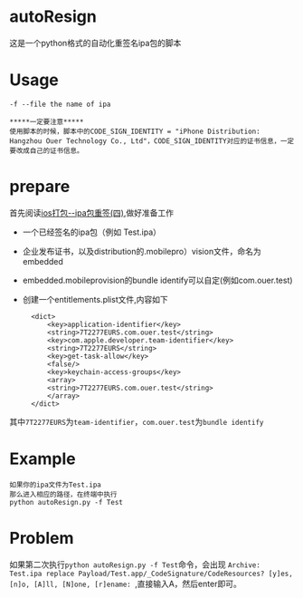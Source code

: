 # autoResign
这是一个python格式的自动化重签名ipa包的脚本

# Usage

    -f --file the name of ipa
    
    *****一定要注意*****
    使用脚本的时候，脚本中的CODE_SIGN_IDENTITY = "iPhone Distribution: Hangzhou Ouer Technology Co., Ltd"，CODE_SIGN_IDENTITY对应的证书信息，一定要改成自己的证书信息。
# prepare

首先阅读[ios打包--ipa包重签(四)](http://www.lhjzzu.com/2016/05/03/ios-ipa-codesign/),做好准备工作


* 一个已经签名的ipa包（例如 Test.ipa）
* 企业发布证书，以及distribution的.mobilepro）vision文件，命名为embedded
* embedded.mobileprovision的bundle identify可以自定(例如com.ouer.test)
* 创建一个entitlements.plist文件,内容如下


        <dict>
           	<key>application-identifier</key>
       	    <string>7T2277EURS.com.ouer.test</string>
	        <key>com.apple.developer.team-identifier</key>
       	    <string>7T2277EURS</string>
	        <key>get-task-allow</key>
	        <false/>
	        <key>keychain-access-groups</key>
	        <array>
		    <string>7T2277EURS.com.ouer.test</string>
	        </array>
        </dict>


其中`7T2277EURS`为`team-identifier`，`com.ouer.test`为`bundle identify`


# Example
    
    如果你的ipa文件为Test.ipa
    那么进入相应的路径，在终端中执行
    python autoResign.py -f Test
    
    
# Problem

如果第二次执行`python autoResign.py -f Test`命令，会出现 `Archive:  Test.ipa
replace Payload/Test.app/_CodeSignature/CodeResources? [y]es, [n]o, [A]ll, [N]one, [r]ename: `,直接输入A，然后enter即可。